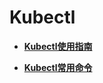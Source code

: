 # Kubectl<a name="cce_01_0140"></a>

-   **[Kubectl使用指南](Kubectl使用指南.md)**  

-   **[Kubectl常用命令](Kubectl常用命令.md)**  


